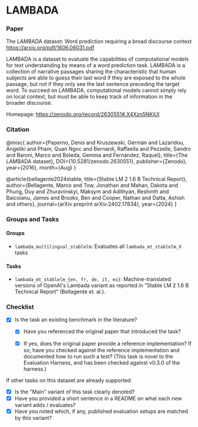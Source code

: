 # LAMBADA

### Paper
The LAMBADA dataset: Word prediction requiring a broad discourse context
https://arxiv.org/pdf/1606.06031.pdf

LAMBADA is a dataset to evaluate the capabilities of computational models for text
understanding by means of a word prediction task. LAMBADA is a collection of narrative
passages sharing the characteristic that human subjects are able to guess their last
word if they are exposed to the whole passage, but not if they only see the last
sentence preceding the target word. To succeed on LAMBADA, computational models
cannot simply rely on local context, but must be able to keep track of information
in the broader discourse.

Homepage: https://zenodo.org/record/2630551#.X4Xzn5NKjUI

### Citation

@misc{
    author={Paperno, Denis and Kruszewski, Germán and Lazaridou, Angeliki and Pham, Quan Ngoc and Bernardi, Raffaella and Pezzelle, Sandro and Baroni, Marco and Boleda, Gemma and Fernández, Raquel},
    title={The LAMBADA dataset},
    DOI={10.5281/zenodo.2630551},
    publisher={Zenodo},
    year={2016},
    month={Aug}
}

@article{bellagente2024stable,
  title={Stable LM 2 1.6 B Technical Report},
  author={Bellagente, Marco and Tow, Jonathan and Mahan, Dakota and Phung, Duy and Zhuravinskyi, Maksym and Adithyan, Reshinth and Baicoianu, James and Brooks, Ben and Cooper, Nathan and Datta, Ashish and others},
  journal={arXiv preprint arXiv:2402.17834},
  year={2024}
}

### Groups and Tasks

#### Groups

* `lambada_multilingual_stablelm`: Evaluates all `lambada_mt_stablelm_X` tasks

#### Tasks

* `lambada_mt_stablelm_{en, fr, de, it, es}`: Machine-translated versions of OpenAI's Lambada variant as reported in "Stable LM 2 1.6 B Technical Report" (Bellagente et. al.).

### Checklist

* [x] Is the task an existing benchmark in the literature?
  * [x] Have you referenced the original paper that introduced the task?
  * [x] If yes, does the original paper provide a reference implementation? If so, have you checked against the reference implementation and documented how to run such a test?
(This task is novel to the Evaluation Harness, and has been checked against v0.3.0 of the harness.)


If other tasks on this dataset are already supported:
* [x] Is the "Main" variant of this task clearly denoted?
* [x] Have you provided a short sentence in a README on what each new variant adds / evaluates?
* [x] Have you noted which, if any, published evaluation setups are matched by this variant?
